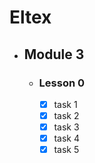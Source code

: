 # Eltex

- ## Module 3
   - ### Lesson 0
     - [X] task 1
     - [X] task 2
     - [X] task 3
     - [X] task 4
     - [X] task 5
